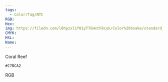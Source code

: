 ```yaml
---
tags:
  - Color/Tag/NTC
RGB:
Hex:
img: https://filedn.com/l0hpzxl1f01yT7GHxtF8cyk/Color%20Snake/standard_csv_to_svg/C7BCA2.svg
CMYK:
HSL:
Name:
---
```

Coral Reef
```palette
#C7BCA2
```
RGB
